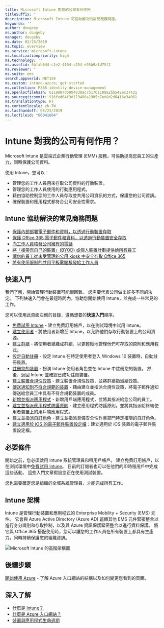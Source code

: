 ```yaml
---
title: Microsoft Intune 對我的公司有何作用
titleSuffix: ''
description: Microsoft Intune 可協助解決的常見商務問題。
keywords: ''
author: dougeby
ms.author: dougeby
manager: dougeby
ms.date: 02/26/2019
ms.topic: overview
ms.service: microsoft-intune
ms.localizationpriority: high
ms.technology: ''
ms.assetid: 6bfab644-c1e2-4154-a254-e95b9a1d75f2
ms.reviewer: ''
ms.suite: ems
search.appverid: MET150
ms.custom: intune-azure; get-started
ms.collection: M365-identity-device-management
ms.openlocfilehash: 0118087d5084830ac7b1761109a2bb542ec37421
ms.sourcegitcommit: 916fed64f3d173498a2905c7ed8d2d6416e34061
ms.translationtype: HT
ms.contentlocale: zh-TW
ms.lasthandoff: 05/23/2019
ms.locfileid: "66041804"
---
```

# <a name="what-can-intune-do-for-my-company"></a>Intune 對我的公司有何作用？
Microsoft Intune 是雲端式企業行動管理 (EMM) 服務，可協助提高您員工的生產力，同時保護公司資料。

使用 Intune，您可以︰

- 管理您的工作人員用來存取公司資料的行動裝置。
- 管理您的工作人員使用的行動應用程式。
- 藉由協助控制您的工作人員存取並共用公司資訊的方式，保護您的公司資訊。
- 確保裝置和應用程式都符合公司安全性需求。

## <a name="common-business-problems-that-intune-helps-solve"></a>Intune 協助解決的常見商務問題

* [保護內部部署電子郵件和資料，以透過行動裝置存取](common-scenarios.md#protecting-your-on-premises-email-and-data-so-it-can-be-safely-accessed-by-mobile-devices)
* [保護 Office 365 電子郵件和資料，以透過行動裝置安全存取](common-scenarios.md#protecting-your-office-365-email-and-data-so-it-can-be-safely-accessed-by-mobile-devices)
* [向工作人員核發公司擁有的電話](common-scenarios.md#issue-corporate-owned-phones-to-your-employees)
* [將「攜帶您自己的裝置」(BYOD) 或個人裝置計劃提供給所有員工](common-scenarios.md#offer-a-bring-your-own-device-program-to-all-employees)
* [讓您的員工從未受管理的公用 kiosk 中安全存取 Office 365](common-scenarios.md#enable-your-employees-to-securely-access-office-365-from-an-unmanaged-public-kiosk)
* [將有使用限制的共用平板電腦核發給工作人員](common-scenarios.md#issue-limited-use-shared-tablets-to-your-employees)

## <a name="quickstarts"></a>快速入門

我們了解，開始管理行動裝置可能很困難。 您需要代表公司做出許多不同的決定。 下列快速入門會在最短時間內，協助您開始使用 Intune，並完成一些常見的工作。

您可以使用此頁面左側的目錄，遵循想要的**快速入門**順序。

- [免費試用 Intune](free-trial-sign-up.md) - 建立免費訂用帳戶，以在測試環境中試用 Intune。    
- [建立使用者](quickstart-create-user.md) - 將使用者新增至 Intune，以允許他們存取行動裝置上的公司資源。
- [建立群組](quickstart-create-group.md) - 將使用者組織成群組，以更輕鬆地管理他們可存取的原則和應用程式。
- [設定自動註冊](quickstart-setup-auto-enrollment.md) - 設定 Intune 在特定使用者登入 Windows 10 裝置時，自動註冊裝置。
- [註冊您的裝置](quickstart-enroll-windows-device.md) - 扮演 Intune 使用者角色並在 Intune 中註冊您的裝置。 然後，返回 Intune 並確認已成功註冊裝置。
- [建立裝置合規性政策](quickstart-set-password-length-android.md) - 建立裝置合規性政策，並將群組指派給政策。
- [傳送通知到不符合規範的裝置](quickstart-send-notification.md) - 藉由建立並指派合規性政策，將電子郵件通知傳送給您員工中具有不符合規範裝置的成員。
- [新增並指派應用程式](quickstart-add-assign-app.md) - 新增用戶端應用程式，並將其指派給您公司的員工。
- [建立並指派應用程式防護原則](quickstart-create-assign-app-policy.md) - 建立應用程式防護原則，並將其指派給終端使用者裝置上的用戶端應用程式。
- [建立並指派自訂角色](quickstart-create-custom-role.md) - 建立並指派具備安全性作業部門特定權限的自訂角色。 
- [建立適用於 iOS 的電子郵件裝置設定檔](quickstart-email-profile.md)：建立適用於 iOS 裝置的電子郵件裝置設定檔。

## <a name="prerequisites"></a>必要條件

開始之前，您必須啟用 Intune 系統管理員和租用戶帳戶。 建立免費訂用帳戶，以在測試環境中[免費試用 Intune](free-trial-sign-up.md)。 目前的訂閱者也可以在他們的即時租用戶中完成這些活動。 這些入門文章假設您正在使用測試裝置。

您也需要確定您是組織的全域系統管理員，才能完成所有工作。

## <a name="intune-architecture"></a>Intune 架構

Intune 是管理行動裝置和應用程式的 Enterprise Mobility + Security (EMS) 元件。 它會與 Azure Active Directory (Azure AD) 這類其他 EMS 元件緊密整合以進行身分識別和存取控制，以及與 Azure 資訊保護緊密整合以進行資料保護。 將它與 Office 365 搭配使用時，您可以讓您的工作人員在所有裝置上都具有生產力，同時持續保護您的組織資訊。

![Microsoft Intune 的高階架構圖](/intune/media/intunearchitecture.svg)

## <a name="next-steps"></a>後續步驟

[開始使用 Azure](get-started-azure.md) - 了解 Azure 入口網站的結構以及如何變更您看到的頁面。

## <a name="learn-more"></a>深入了解

* [什麼是 Intune？](introduction-intune.md)
* [什麼是 Azure 入口網站？](what-is-intune.md)
* [裝置與應用程式生命週期](introduction-device-app-lifecycles.md)
